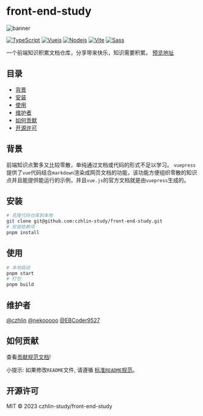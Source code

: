 # front-end-study

![banner](image/banner.png)

[![TypeScript](https://img.shields.io/badge/-TypeScript-2b6dbf?style=flat&logo=typescript&logoColor=white)](https://www.typescriptlang.org/)
[![Vuejs](https://img.shields.io/badge/-Vue.js-4D5573?style=flat&logo=vuedotjs&logoColor=4fc08d)](https://cn.vuejs.org/)
[![Nodejs](https://img.shields.io/badge/-Node.js-3C873A?style=flat&logo=Node.js&logoColor=white)](https://nodejs.org/)
[![Vite](https://img.shields.io/badge/vite-%23646CFF.svg?style=flat&logo=vite&logoColor=white)](https://vitejs.dev/)
[![Sass](https://img.shields.io/badge/SASS-hotpink.svg?style=flat&logo=SASS&logoColor=white)](https://sass-lang.com/)

一个前端知识积累文档仓库，分享带来快乐，知识需要积累。
[预览地址](https://czhlin-study.github.io/front-end-study/)

## 目录

- [背景](#背景)
- [安装](#安装)
- [使用](#使用)
- [维护者](#维护者)
- [如何贡献](#如何贡献)
- [开源许可](#开源许可)

## 背景

前端知识点繁多又比较零散，单纯通过文档或代码的形式不足以学习。
`vuepress`提供了`vue`代码结合`markdown`渲染成网页文档的功能，该功能方便组织零散的知识点并且能提供能运行的示例，并且`vue.js`的官方文档就是由`vuepress`生成的。

## 安装

```bash
# 克隆代码仓库到本地
git clone git@github.com:czhlin-study/front-end-study.git
# 安装依赖项
pnpm install
```

## 使用

```bash
# 本地启动
pnpm start
# 打包
pnpm build
```

## 维护者

[@czhlin](https://github.com/czhlin)
[@nekooooo](https://github.com/nekooooo)
[@EBCoder9527](https://github.com/EBCoder9527)

## 如何贡献

查看[贡献规范文档](contributing.md)!

小提示: 如果修改`README`文件, 请遵循 [标准`README`规范](https://github.com/RichardLitt/standard-readme)。

## 开源许可

MIT © 2023 czhlin-study/front-end-study
